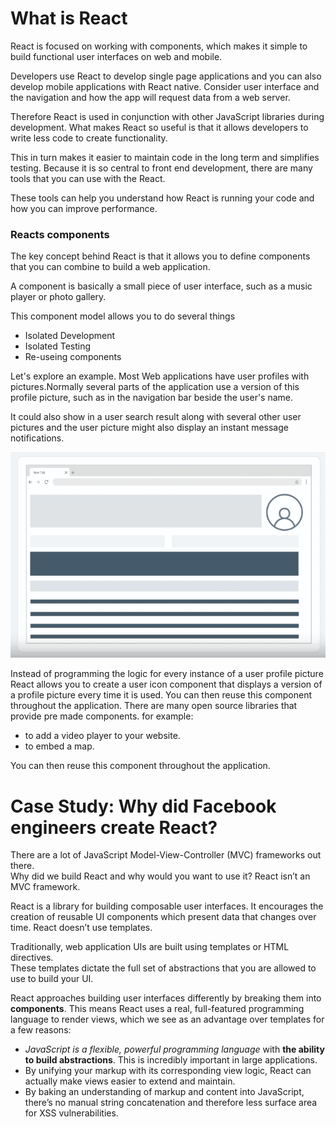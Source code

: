 # What is React

React is focused on working with components, which makes it simple to build functional user interfaces on web and mobile.

Developers use React to develop single page applications and you can also develop mobile applications with React native. Consider user interface and the navigation and how the app will request data from a web server.

Therefore React is used in conjunction with other JavaScript libraries during development. What makes React so useful is that it allows developers to write less code to create functionality.

This in turn makes it easier to maintain code in the long term and simplifies testing. Because it is so central to front end development, there are many tools that you can use with the React.

These tools can help you understand how React is running your code and how you can improve performance.

### Reacts components

The key concept behind React is that it allows you to define components that you can combine to build a web application.

A component is basically a small piece of user interface, such as a music player or photo gallery.

This component model allows you to do several things

- Isolated Development
- Isolated Testing
- Re-useing components

Let's explore an example. Most Web applications have user profiles with pictures.Normally several parts of the application use a version of this profile picture, such as in the navigation bar beside the user's name.

It could also show in a user search result along with several other user pictures and the user picture might also display an instant message notifications.  

![profile](./Pics/profile.gif)  

Instead of programming the logic for every instance of a user profile picture React allows you to create a user icon component that displays a version of a profile picture every time it is used. You can then reuse this component throughout the application. There are many open source libraries that provide pre made components. for example: 

- to add a video player to your website.
- to embed a map.

You can then reuse this component throughout the application.

# Case Study: Why did Facebook engineers create React?

There are a lot of JavaScript Model-View-Controller (MVC) frameworks out there.  
Why did we build React and why would you want to use it?
React isn’t an MVC framework.

React is a library for building composable user interfaces.
It encourages the creation of reusable UI components which present
data that changes over time. React doesn’t use templates.

Traditionally, web application UIs are built using templates or HTML directives.  
These templates dictate the full set of abstractions that you are allowed to use to build your UI.

React approaches building user interfaces differently by breaking them into **components**.
This means React uses a real, full-featured programming language to render views,
which we see as an advantage over templates for a few reasons:

- _JavaScript is a flexible, powerful programming language_ with
  **the ability to build abstractions**. This is incredibly important in large applications.
- By unifying your markup with its corresponding view logic,
  React can actually make views easier to extend and maintain.
- By baking an understanding of markup and content into JavaScript,
  there’s no manual string concatenation and therefore less surface area for XSS vulnerabilities.

